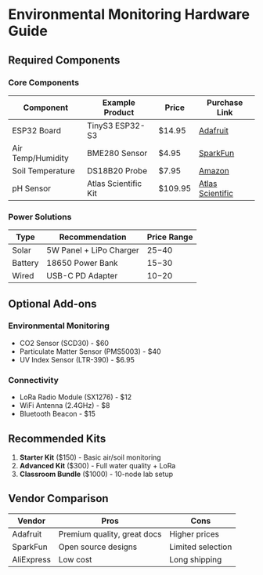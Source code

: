 # Environmental Monitoring Hardware Guide

## Required Components

### Core Components
| Component | Example Product | Price | Purchase Link |
|-----------|-----------------|-------|---------------|
| ESP32 Board | TinyS3 ESP32-S3 | $14.95 | [Adafruit](https://www.adafruit.com/product/5400) |
| Air Temp/Humidity | BME280 Sensor | $4.95 | [SparkFun](https://www.sparkfun.com/products/13676) |
| Soil Temperature | DS18B20 Probe | $7.95 | [Amazon](https://www.amazon.com/DS18B20-Waterproof-Temperature-Stainless-Thermometer/dp/B01DGHG30W) |
| pH Sensor | Atlas Scientific Kit | $109.95 | [Atlas Scientific](https://atlas-scientific.com/kits/pi-pH-kit/) |

### Power Solutions
| Type | Recommendation | Price Range |
|------|----------------|-------------|
| Solar | 5W Panel + LiPo Charger | $25-$40 |
| Battery | 18650 Power Bank | $15-$30 |
| Wired | USB-C PD Adapter | $10-$20 |

## Optional Add-ons

### Environmental Monitoring
- CO2 Sensor (SCD30) - $60
- Particulate Matter Sensor (PMS5003) - $40
- UV Index Sensor (LTR-390) - $6.95

### Connectivity
- LoRa Radio Module (SX1276) - $12
- WiFi Antenna (2.4GHz) - $8
- Bluetooth Beacon - $15

## Recommended Kits
1. **Starter Kit** ($150) - Basic air/soil monitoring
2. **Advanced Kit** ($300) - Full water quality + LoRa
3. **Classroom Bundle** ($1000) - 10-node lab setup

## Vendor Comparison
| Vendor | Pros | Cons |
|--------|------|------|
| Adafruit | Premium quality, great docs | Higher prices |
| SparkFun | Open source designs | Limited selection |
| AliExpress | Low cost | Long shipping |

[//]: # (Maintained pricing monthly - last updated 2025-04-02)

